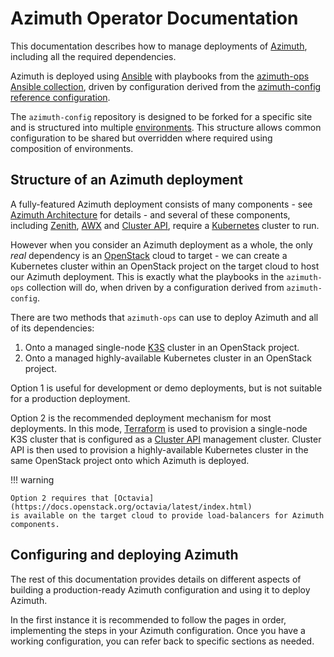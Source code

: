 # Azimuth Operator Documentation

This documentation describes how to manage deployments of
[Azimuth](https://github.com/stackhpc/azimuth), including all the required dependencies.

Azimuth is deployed using [Ansible](https://www.ansible.com/) with playbooks from the
[azimuth-ops Ansible collection](https://github.com/stackhpc/ansible-collection-azimuth-ops),
driven by configuration derived from the
[azimuth-config reference configuration](https://github.com/stackhpc/azimuth-config).

The `azimuth-config` repository is designed to be forked for a specific site and is structured
into multiple [environments](#environments). This structure allows common configuration to be
shared but overridden where required using composition of environments.

## Structure of an Azimuth deployment

A fully-featured Azimuth deployment consists of many components - see
[Azimuth Architecture](https://github.com/stackhpc/azimuth/blob/master/docs/architecture.md)
for details - and several of these components, including
[Zenith](https://github.com/stackhpc/zenith), [AWX](https://github.com/ansible/awx) and
[Cluster API](https://cluster-api.sigs.k8s.io/), require a [Kubernetes](https://kubernetes.io/)
cluster to run.

However when you consider an Azimuth deployment as a whole, the only _real_ dependency is
an [OpenStack](https://www.openstack.org/) cloud to target - we can create a Kubernetes
cluster within an OpenStack project on the target cloud to host our Azimuth deployment.
This is exactly what the playbooks in the `azimuth-ops` collection will do, when driven by
a configuration derived from `azimuth-config`.

There are two methods that `azimuth-ops` can use to deploy Azimuth and all of its
dependencies:

  1. Onto a managed single-node [K3S](https://k3s.io/) cluster in an OpenStack project.
  2. Onto a managed highly-available Kubernetes cluster in an OpenStack project.

Option 1 is useful for development or demo deployments, but is not suitable for a production
deployment.

Option 2 is the recommended deployment mechanism for most deployments. In this mode,
[Terraform](https://www.terraform.io/) is used to provision a single-node K3S cluster
that is configured as a [Cluster API](https://cluster-api.sigs.k8s.io/) management
cluster. Cluster API is then used to provision a highly-available Kubernetes cluster in
the same OpenStack project onto which Azimuth is deployed.

!!! warning

    Option 2 requires that [Octavia](https://docs.openstack.org/octavia/latest/index.html)
    is available on the target cloud to provide load-balancers for Azimuth components.

## Configuring and deploying Azimuth

The rest of this documentation provides details on different aspects of building a
production-ready Azimuth configuration and using it to deploy Azimuth.

In the first instance it is recommended to follow the pages in order, implementing the
steps in your Azimuth configuration. Once you have a working configuration, you can
refer back to specific sections as needed.
